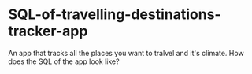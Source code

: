 # SQL-of-travelling-destinations-tracker-app
An app that tracks all the places you want to tralvel and it's climate. How does the SQL of the app look like? 
